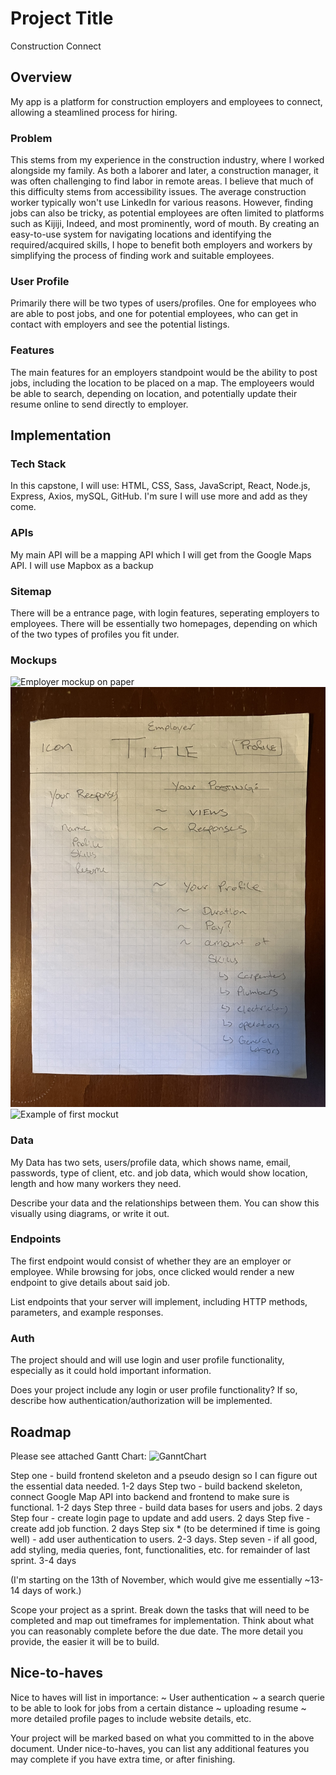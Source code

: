 # Project Title
Construction Connect

## Overview
My app is a platform for construction employers and employees to connect, allowing a steamlined process for hiring. 

### Problem

This stems from my experience in the construction industry, where I worked alongside my family. As both a laborer and later, a construction manager, it was often challenging to find labor in remote areas. I believe that much of this difficulty stems from accessibility issues. The average construction worker typically won't use LinkedIn for various reasons. However, finding jobs can also be tricky, as potential employees are often limited to platforms such as Kijiji, Indeed, and most prominently, word of mouth. By creating an easy-to-use system for navigating locations and identifying the required/acquired skills, I hope to benefit both employers and workers by simplifying the process of finding work and suitable employees.

### User Profile

Primarily there will be two types of users/profiles. One for employees who are able to post jobs, and one for potential employees, who can get in contact with employers and see the potential listings. 

### Features

The main features for an employers standpoint would be the ability to post jobs, including the location to be placed on a map. The employeers would be able to search, depending on location, and potentially update their resume online to send directly to employer. 

## Implementation

### Tech Stack

In this capstone, I will use: HTML, CSS, Sass, JavaScript, React, Node.js, Express, Axios, mySQL, GitHub. I'm sure I will use more and add as they come. 

### APIs

My main API will be a mapping API which I will get from the Google Maps API. I will use Mapbox as a backup

### Sitemap

There will be a entrance page, with login features, seperating employers to employees. There will be essentially two homepages, depending on which of the two types of profiles you fit under. 

### Mockups

![Employer mockup on paper]("./public/proposalAssets/employerOutline.jpg")
![Employee mockup on paper](public/proposalAssets/employerOutline.jpg)
![Example of first mockut](/Users/brettgenoe/Desktop/construction-connect/public/proposalAssets/example.png)

### Data

My Data has two sets, users/profile data, which shows name, email, passwords, type of client, etc. and job data, which would show location, length and how many workers they need. 

Describe your data and the relationships between them. You can show this visually using diagrams, or write it out. 

### Endpoints

The first endpoint would consist of whether they are an employer or employee. While browsing for jobs, once clicked would render a new endpoint to give details about said job. 

List endpoints that your server will implement, including HTTP methods, parameters, and example responses.

### Auth

The project should and will use login and user profile functionality, especially as it could hold important information. 

Does your project include any login or user profile functionality? If so, describe how authentication/authorization will be implemented.

## Roadmap
Please see attached Gantt Chart:
![GanntChart]("./public/proposalAssets/ConstuctionConnect-Sprint1GanttChart-Nov13.pdf")


Step one - build frontend skeleton and a pseudo design so I can figure out the essential data needed. 1-2 days
Step two - build backend skeleton, connect Google Map API into backend and frontend to make sure is functional. 1-2 days
Step three - build data bases for users and jobs. 2 days 
Step four - create login page to update and add users. 2 days
Step five - create add job function. 2 days
Step six * (to be determined if time is going well) - add user authentication to users. 2-3 days. 
Step seven - if all good, add styling, media queries, font, functionalities, etc. for remainder of last sprint. 3-4 days

(I'm starting on the 13th of November, which would give me essentially ~13-14 days of work.)



Scope your project as a sprint. Break down the tasks that will need to be completed and map out timeframes for implementation. Think about what you can reasonably complete before the due date. The more detail you provide, the easier it will be to build.

## Nice-to-haves

Nice to haves will list in importance:
~ User authentication
~ a search querie to be able to look for jobs from a certain distance
~ uploading resume
~ more detailed profile pages to include website details, etc.  

Your project will be marked based on what you committed to in the above document. Under nice-to-haves, you can list any additional features you may complete if you have extra time, or after finishing.
